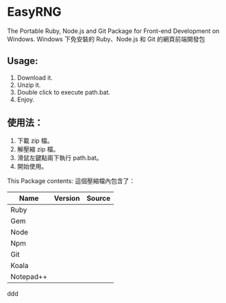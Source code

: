 EasyRNG
=======

The Portable Ruby, Node.js and Git Package for Front-end Development on Windows.
Windows 下免安裝的 Ruby、Node.js 和 Git 的網頁前端開發包

Usage: 
-------

1. Download it.
2. Unzip it.
3. Double click to execute path.bat.
4. Enjoy.

使用法：
-------

1. 下載 zip 檔。
2. 解壓縮 zip 檔。
3. 滑鼠左鍵點兩下執行 path.bat。
4. 開始使用。

This Package contents:
這個壓縮檔內包含了：


| Name      | Version | Source |
|-----------|---------|--------|
| Ruby      |         |        |
| Gem       |         |        |
| Node      |         |        |
| Npm       |         |        |
| Git       |         |        |
| Koala     |         |        |
| Notepad++ |         |        |
ddd